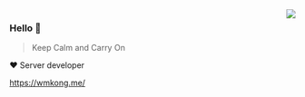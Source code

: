 <img align="right" src="https://github-readme-stats.vercel.app/api?username=im-wmkong&show_icons=true&icon_color=805AD5&text_color=718096&bg_color=ffffff&hide_title=true" />

### Hello 👋

> Keep Calm and Carry On

❤️ Server developer

https://wmkong.me/

